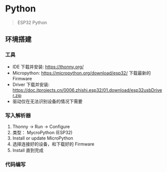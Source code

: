 # Python

> ESP32 Python

## 环境搭建


### 工具
- IDE 下载并安装: https://thonny.org/
- Micropython: https://micropython.org/download/esp32/ 下载最新的 Firmware
- Driver 下载并安装: https://doc.itprojects.cn/0006.zhishi.esp32/01.download/esp32usbDriver.zip
- 驱动仅在无法识别设备的情况下需要

### 写入解析器
1. Thonny -> Run -> Configure
2. 类型： MycroPython (ESP32)
3. Install or update MicroPython
4. 选择连接好的设备，和下载好的 Firmware
5. Install 直到完成

### 代码编写

